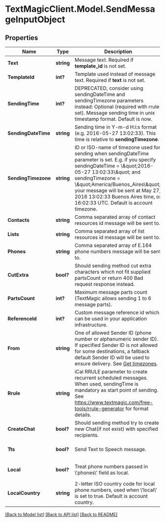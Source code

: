 # TextMagicClient.Model.SendMessageInputObject
## Properties

Name | Type | Description | Notes
------------ | ------------- | ------------- | -------------
**Text** | **string** | Message text. Required if **template_id** is not set. | 
**TemplateId** | **int?** | Template used instead of message text. Required if **text** is not set. | [optional] 
**SendingTime** | **int?** | DEPRECATED, consider using sendingDateTime and sendingTimezone parameters instead: Optional (required with rrule set). Message sending time in unix timestamp format. Default is now. | [optional] 
**SendingDateTime** | **string** | Sending time in Y-m-d H:i:s format (e.g. 2016-05-27 13:02:33). This time is relative to **sendingTimezone**. | [optional] 
**SendingTimezone** | **string** | ID or ISO-name of timezone used for sending when sendingDateTime parameter is set. E.g. if you specify sendingDateTime &#x3D; \\\&quot;2016-05-27 13:02:33\\\&quot; and sendingTimezone &#x3D; \\\&quot;America/Buenos_Aires\\\&quot;, your message will be sent at May 27, 2016 13:02:33 Buenos Aires time, or 16:02:33 UTC. Default is account timezone. | [optional] 
**Contacts** | **string** | Comma separated array of contact resources id message will be sent to. | [optional] 
**Lists** | **string** | Comma separated array of list resources id message will be sent to. | [optional] 
**Phones** | **string** | Comma separated array of E.164 phone numbers message will be sent to. | 
**CutExtra** | **bool?** | Should sending method cut extra characters which not fit supplied partsCount or return 400 Bad request response instead. | [optional] [default to false]
**PartsCount** | **int?** | Maximum message parts count (TextMagic allows sending 1 to 6 message parts). | [optional] 
**ReferenceId** | **int?** | Custom message reference id which can be used in your application infrastructure. | [optional] 
**From** | **string** | One of allowed Sender ID (phone number or alphanumeric sender ID). If specified Sender ID is not allowed for some destinations, a fallback default Sender ID will be used to ensure delivery. See [Get timezones](http://docs.textmagictesting.com/#tag/Sender-IDs). | [optional] 
**Rrule** | **string** | iCal RRULE parameter to create recurrent scheduled messages. When used, sendingTime is mandatory as start point of sending. See https://www.textmagic.com/free-tools/rrule-generator for format details. | [optional] 
**CreateChat** | **bool?** | Should sending method try to create new Chat(if not exist) with specified recipients. | [optional] [default to false]
**Tts** | **bool?** | Send Text to Speech message. | [optional] [default to false]
**Local** | **bool?** | Treat phone numbers passed in \\&#39;phones\\&#39; field as local. | [optional] [default to false]
**LocalCountry** | **string** | 2-letter ISO country code for local phone numbers, used when \\&#39;local\\&#39; is set to true. Default is account country. | [optional] 

[[Back to Model list]](../README.md#documentation-for-models) [[Back to API list]](../README.md#documentation-for-api-endpoints) [[Back to README]](../README.md)

